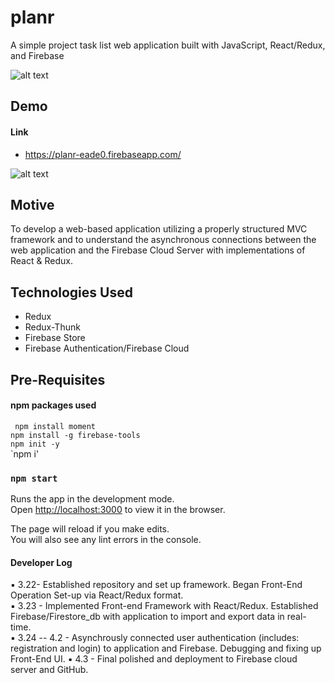 # planr

A simple project task list web application built with JavaScript, React/Redux, and Firebase

![alt text]()

## Demo

#### Link
* https://planr-eade0.firebaseapp.com/

![alt text]()

## Motive

To develop a web-based application utilizing a properly structured MVC framework and to understand the asynchronous connections between the web application and the Firebase Cloud Server with implementations of React & Redux.

## Technologies Used
* Redux
* Redux-Thunk
* Firebase Store
* Firebase Authentication/Firebase Cloud

## Pre-Requisites

#### npm packages used
``` npm install moment```
<br>
```npm install -g firebase-tools```
<br>
`npm init -y`
<br>
`npm i'
<br>

### `npm start`
Runs the app in the development mode.<br />
Open [http://localhost:3000](http://localhost:3000) to view it in the browser.

The page will reload if you make edits.<br />
You will also see any lint errors in the console.

#### Developer Log

:black_small_square: 3.22- Established repository and set up framework. Began Front-End Operation Set-up via React/Redux format.
<br>
:black_small_square: 3.23 - Implemented Front-end Framework with React/Redux. Established Firebase/Firestore_db with application to import and export data in real-time.
<br>
:black_small_square: 3.24 -- 4.2 - Asynchrously connected user authentication (includes: registration and login) to application and Firebase. Debugging and fixing up Front-End UI.
:black_small_square: 4.3 - Final polished and deployment to Firebase cloud server and GitHub.
